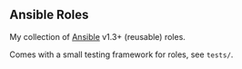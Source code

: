 ## Ansible Roles ##

My collection of [Ansible](www.ansibleworks.com) v1.3+ (reusable) roles.

Comes with a small testing framework for roles, see ``tests/``.

